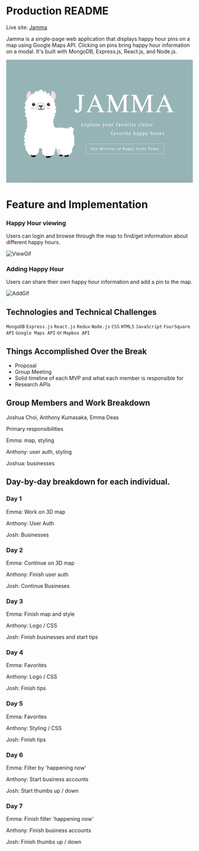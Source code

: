 # Production README

Live site: [Jamma](https://jamma-llama.herokuapp.com)

Jamma is a single-page web application that displays happy hour pins on a map using Google Maps API. Clicking on pins bring happy hour information on a modal. It's built with MongoDB, Express.js, React.js, and Node.js. 

![IntroPng](./app/assets/images/readme/jamma_homepage.png)

# Feature and Implementation
### Happy Hour viewing

Users can login and browse through the map to find/get information about different happy hours. 

![ViewGif](./app/assets/images/readme/viewing_happy_hour.gif)


### Adding Happy Hour

Users can share their own happy hour information and add a pin to the map.

![AddGif](./app/assets/images/readme/adding_happy_hour.gif)


## Technologies and Technical Challenges

`MongoDB` `Express.js` `React.js` `Redux` `Node.js` `CSS` `HTML5` `JavaScript` `FourSquare API` `Google Maps API` or `Mapbox API`

## Things Accomplished Over the Break

* Proposal
* Group Meeting
* Solid timeline of each MVP and what each member is responsible for 
* Research APIs

## Group Members and Work Breakdown
 
Joshua Choi, Anthony Kumasaka, Emma Deas

Primary responsibilities

Emma: map, styling

Anthony: user auth, styling

Joshua: businesses

## Day-by-day breakdown for each individual.

### Day 1
Emma: Work on 3D map

Anthony: User Auth

Josh: Businesses

### Day 2
Emma: Continue on 3D map

Anthony: Finish user auth

Josh: Continue Busineses 

### Day 3

Emma: Finish map and style

Anthony: Logo / CSS

Josh: Finish businesses and start tips 

### Day 4

Emma: Favorites

Anthony: Logo / CSS 

Josh: Finish tips 

### Day 5

Emma: Favorites

Anthony: Styling / CSS

Josh: Finish tips 

### Day 6

Emma: Filter by 'happening now'

Anthony: Start business accounts

Josh: Start thumbs up / down

### Day 7

Emma: Finish filter 'happening now'

Anthony: Finish business accounts

Josh: Finish thumbs up / down
